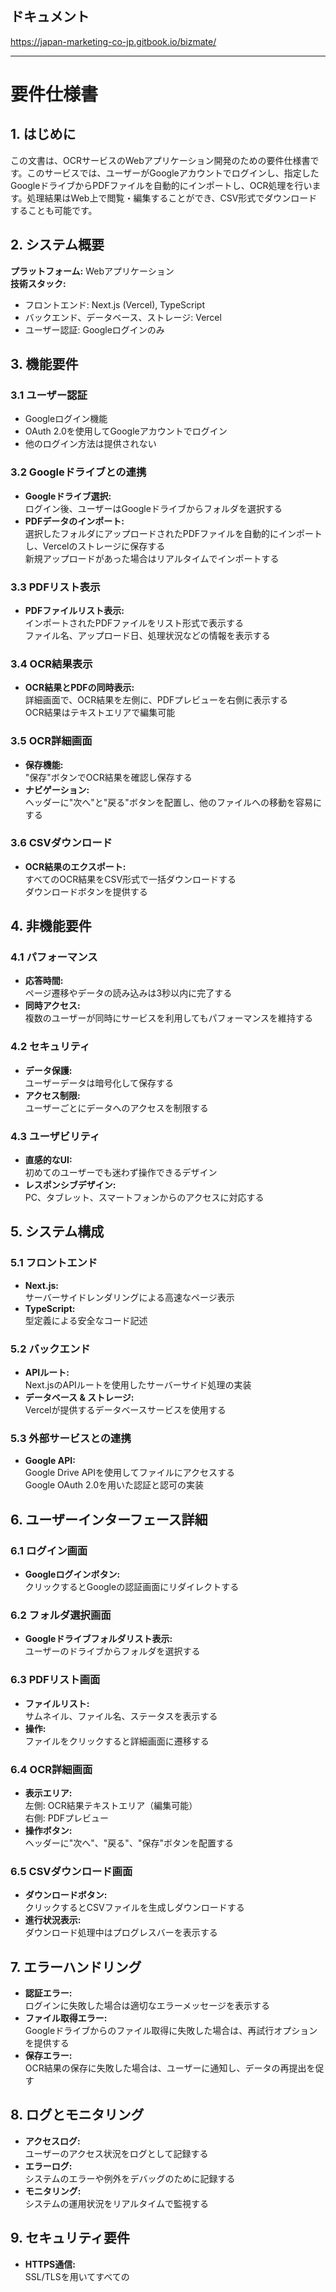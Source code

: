 ## ドキュメント
https://japan-marketing-co-jp.gitbook.io/bizmate/

---

# 要件仕様書

## 1. はじめに
この文書は、OCRサービスのWebアプリケーション開発のための要件仕様書です。このサービスでは、ユーザーがGoogleアカウントでログインし、指定したGoogleドライブからPDFファイルを自動的にインポートし、OCR処理を行います。処理結果はWeb上で閲覧・編集することができ、CSV形式でダウンロードすることも可能です。

## 2. システム概要
**プラットフォーム:** Webアプリケーション  
**技術スタック:**  
- フロントエンド: Next.js (Vercel), TypeScript
- バックエンド、データベース、ストレージ: Vercel
- ユーザー認証: Googleログインのみ


## 3. 機能要件

### 3.1 ユーザー認証
- Googleログイン機能
- OAuth 2.0を使用してGoogleアカウントでログイン
- 他のログイン方法は提供されない


### 3.2 Googleドライブとの連携
- **Googleドライブ選択:**  
  ログイン後、ユーザーはGoogleドライブからフォルダを選択する
- **PDFデータのインポート:**  
  選択したフォルダにアップロードされたPDFファイルを自動的にインポートし、Vercelのストレージに保存する  
  新規アップロードがあった場合はリアルタイムでインポートする

### 3.3 PDFリスト表示
- **PDFファイルリスト表示:**  
  インポートされたPDFファイルをリスト形式で表示する  
  ファイル名、アップロード日、処理状況などの情報を表示する

### 3.4 OCR結果表示
- **OCR結果とPDFの同時表示:**  
  詳細画面で、OCR結果を左側に、PDFプレビューを右側に表示する  
  OCR結果はテキストエリアで編集可能

### 3.5 OCR詳細画面
- **保存機能:**  
  "保存"ボタンでOCR結果を確認し保存する
- **ナビゲーション:**  
  ヘッダーに"次へ"と"戻る"ボタンを配置し、他のファイルへの移動を容易にする

### 3.6 CSVダウンロード
- **OCR結果のエクスポート:**  
  すべてのOCR結果をCSV形式で一括ダウンロードする  
  ダウンロードボタンを提供する

## 4. 非機能要件

### 4.1 パフォーマンス
- **応答時間:**  
  ページ遷移やデータの読み込みは3秒以内に完了する
- **同時アクセス:**  
  複数のユーザーが同時にサービスを利用してもパフォーマンスを維持する

### 4.2 セキュリティ
- **データ保護:**  
  ユーザーデータは暗号化して保存する
- **アクセス制限:**  
  ユーザーごとにデータへのアクセスを制限する

### 4.3 ユーザビリティ
- **直感的なUI:**  
  初めてのユーザーでも迷わず操作できるデザイン
- **レスポンシブデザイン:**  
  PC、タブレット、スマートフォンからのアクセスに対応する

## 5. システム構成

### 5.1 フロントエンド
- **Next.js:**  
  サーバーサイドレンダリングによる高速なページ表示
- **TypeScript:**  
  型定義による安全なコード記述

### 5.2 バックエンド
- **APIルート:**  
  Next.jsのAPIルートを使用したサーバーサイド処理の実装
- **データベース & ストレージ:**  
  Vercelが提供するデータベースサービスを使用する

### 5.3 外部サービスとの連携
- **Google API:**  
  Google Drive APIを使用してファイルにアクセスする  
  Google OAuth 2.0を用いた認証と認可の実装

## 6. ユーザーインターフェース詳細

### 6.1 ログイン画面
- **Googleログインボタン:**  
  クリックするとGoogleの認証画面にリダイレクトする

### 6.2 フォルダ選択画面
- **Googleドライブフォルダリスト表示:**  
  ユーザーのドライブからフォルダを選択する

### 6.3 PDFリスト画面
- **ファイルリスト:**  
  サムネイル、ファイル名、ステータスを表示する
- **操作:**  
  ファイルをクリックすると詳細画面に遷移する

### 6.4 OCR詳細画面
- **表示エリア:**  
  左側: OCR結果テキストエリア（編集可能）  
  右側: PDFプレビュー
- **操作ボタン:**  
  ヘッダーに"次へ"、"戻る"、"保存"ボタンを配置する

### 6.5 CSVダウンロード画面
- **ダウンロードボタン:**  
  クリックするとCSVファイルを生成しダウンロードする
- **進行状況表示:**  
  ダウンロード処理中はプログレスバーを表示する

## 7. エラーハンドリング
- **認証エラー:**  
  ログインに失敗した場合は適切なエラーメッセージを表示する
- **ファイル取得エラー:**  
  Googleドライブからのファイル取得に失敗した場合は、再試行オプションを提供する
- **保存エラー:**  
  OCR結果の保存に失敗した場合は、ユーザーに通知し、データの再提出を促す

## 8. ログとモニタリング
- **アクセスログ:**  
  ユーザーのアクセス状況をログとして記録する
- **エラーログ:**  
  システムのエラーや例外をデバッグのために記録する
- **モニタリング:**  
  システムの運用状況をリアルタイムで監視する

## 9. セキュリティ要件
- **HTTPS通信:**  
  SSL/TLSを用いてすべての